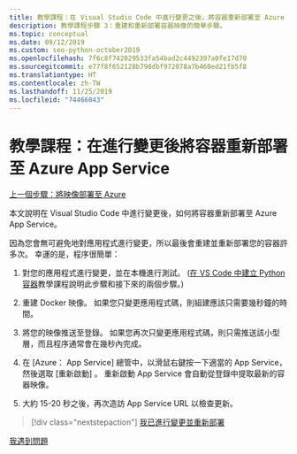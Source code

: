 ```yaml
---
title: 教學課程：在 Visual Studio Code 中進行變更之後，將容器重新部署至 Azure App Service
description: 教學課程步驟 3：重建和重新部署容器映像的簡單步驟。
ms.topic: conceptual
ms.date: 09/12/2019
ms.custom: seo-python-october2019
ms.openlocfilehash: 7f6c8f742029533fa54bad2c4492397a0fe17d70
ms.sourcegitcommit: e77f8f652128b798dbf972078a7b460ed21fb5f8
ms.translationtype: HT
ms.contentlocale: zh-TW
ms.lasthandoff: 11/25/2019
ms.locfileid: "74466043"
---
```

# <a name="tutorial-redeploy-a-container-to-azure-app-service-after-making-changes"></a>教學課程：在進行變更後將容器重新部署至 Azure App Service

[上一個步驟：將映像部署至 Azure](tutorial-deploy-containers-02.md)

本文說明在 Visual Studio Code 中進行變更後，如何將容器重新部署至 Azure App Service。

因為您會無可避免地對應用程式進行變更，所以最後會重建並重新部署您的容器許多次。 幸運的是，程序很簡單：

1. 對您的應用程式進行變更，並在本機進行測試。 ([在 VS Code 中建立 Python 容器](https://code.visualstudio.com/docs/python/tutorial-create-container)教學課程說明此步驟和接下來的兩個步驟。)

1. 重建 Docker 映像。 如果您只變更應用程式碼，則組建應該只需要幾秒鐘的時間。

1. 將您的映像推送至登錄。 如果您再次只變更應用程式碼，則只需推送該小型層，而且程序通常會在幾秒內完成。

1. 在 [Azure：  App Service] 總管中，以滑鼠右鍵按一下適當的 App Service，然後選取 [重新啟動]  。 重新啟動 App Service 會自動從登錄中提取最新的容器映像。

1. 大約 15-20 秒之後，再次造訪 App Service URL 以檢查更新。

> [!div class="nextstepaction"]
> [我已進行變更並重新部署](tutorial-deploy-containers-04.md)

[我遇到問題](https://www.research.net/r/PWZWZ52?tutorial=vscode-appservice-containers&step=03-make-changes-redeploy)

